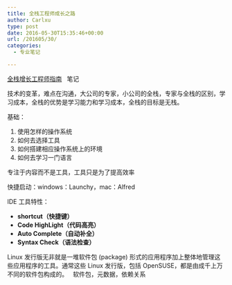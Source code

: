 ```yaml
---
title: 全栈工程师成长之路
author: Carlxu
type: post
date: 2016-05-30T15:35:46+00:00
url: /201605/30/
categories:
  - 专业笔记

---
```

[全栈增长工程师指南][1]   笔记

技术的变革，难点在沟通，大公司的专家，小公司的全栈，专家与全栈的区别，学习成本，全栈的优势是学习能力和学习成本，全栈的目标是无栈。

基础：

<ol type="1">
  <li>
    使用怎样的操作系统
  </li>
  <li>
    如何去选择工具
  </li>
  <li>
    如何搭建相应操作系统上的环境
  </li>
  <li>
    如何去学习一门语言
  </li>
</ol>

专注于内容而不是工具，工具只是为了提高效率

快捷启动：windows：Launchy，mac：Alfred

IDE 工具特性：

  * **shortcut（快捷键）**
  * **Code HighLight（代码高亮）**
  * **Auto Complete（自动补全）**
  * **Syntax Check（语法检查）**

Linux 发行版无非就是一堆软件包 (package) 形式的应用程序加上整体地管理这些应用程序的工具。通常这些 Linux 发行版，包括 OpenSUSE，都是由成千上万不同的软件包构成的。   软件包，元数据，依赖关系

 [1]: http://growth.phodal.com/#growth-全栈增长工程师指南